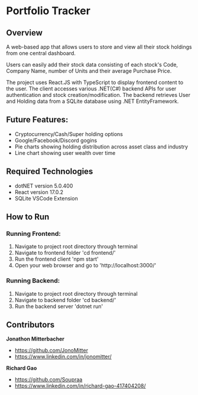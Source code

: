 # Portfolio Tracker

## Overview
A web-based app that allows users to store and view all their stock holdings from one central dashboard.

Users can easily add their stock data consisting of each stock's Code, Company Name, number of Units and their average Purchase Price.

The project uses React.JS with TypeScript to display frontend content to the user. 
The client accesses various .NET(C#) backend APIs for user authentication and stock creation/modification. 
The backend retrieves User and Holding data from a SQLite database using .NET EntityFramework.

## Future Features:
- Cryptocurrency/Cash/Super holding options
- Google/Facebook/Discord gogins
- Pie charts showing holding distribution across asset class and industry
- Line chart showing user wealth over time

## Required Technologies
- dotNET version 5.0.400
- React version 17.0.2
- SQLite VSCode Extension

## How to Run
### Running Frontend:
1. Navigate to project root directory through terminal
2. Navigate to frontend folder 'cd frontend/'
3. Run the frontend client 'npm start'
4. Open your web browser and go to 'http://localhost:3000/'

### Running Backend:
1. Navigate to project root directory through terminal
2. Navigate to backend folder 'cd backend/'
3. Run the backend server 'dotnet run'

## Contributors
**Jonathon Mitterbacher**
- https://github.com/JonoMitter
- https://www.linkedin.com/in/jonomitter/

**Richard Gao**
- https://github.com/Soupraa
- https://www.linkedin.com/in/richard-gao-417404208/